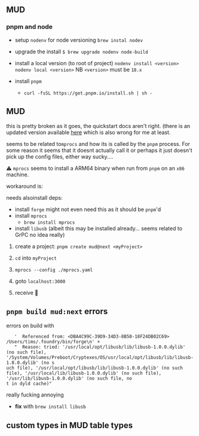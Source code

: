 
## MUD 

### pnpm and node
* setup `nodenv` for node versioning `brew instal nodev`
* upgrade the install
		`$ brew upgrade nodenv node-build`
* install a local version (to root of project)
  `nodenv install <version>`
  `nodenv local <version>`
  NB `<version>` must be `18.x`

* install `pnpm`   
	* `curl -fsSL https://get.pnpm.io/install.sh | sh -`

## MUD

this is pretty broken as it goes, the quickstart docs aren't right. (there is an updated version available [here](https://mud-docs-4u4f02n5n-latticexyz.vercel.app/templates/typescript/getting-started) which is also wrong for me at least.

seems to be related to`mprocs` and how its is called by the `pnpm` process. For some reason it seems that it doesnt actually call it or perhaps it just doesn't pick up the config files, either way sucky.... 

:warning:
`mprocs` seems to install a ARM64 binary when run from `pnpm` on an `x86` machine.

workaround is:
 
needs alsoinstall deps:
* install `forge` might not even need this as it should be `pnpm`'d
* install `mprocs`
	* `brew install mprocs`
* install `libusb` (albeit this may be installed already... seems related to GrPC no idea really)

1. create a project:
	`pnpm create mud@next <myProject>`
2. `cd` into `myProject`
3. `mprocs --config ./mprocs.yaml`
4. goto `localhost:3000`

5. receive :bacon:


## `pnpm build mud:next` errors

errors on build with

 ```stderr: 'dyld[6735]: Library not loaded: /usr/local/opt/libusb/lib/libusb-1.0.0.dylib\n' +
    '  Referenced from: <DBA4C99C-39D9-34D3-8B50-18F24DB02C69> /Users/tims/.foundry/bin/forge\n' +
    "  Reason: tried: '/usr/local/opt/libusb/lib/libusb-1.0.0.dylib' (no such file), '/System/Volumes/Preboot/Cryptexes/OS/usr/local/opt/libusb/lib/libusb-1.0.0.dylib' (no s
uch file), '/usr/local/opt/libusb/lib/libusb-1.0.0.dylib' (no such file), '/usr/local/lib/libusb-1.0.0.dylib' (no such file), '/usr/lib/libusb-1.0.0.dylib' (no such file, no
t in dyld cache)"
```

really fucking annoying

* __fix__  with `brew install libusb`

## custom types in MUD table types
<!--stackedit_data:
eyJoaXN0b3J5IjpbMTQ4NDIzODEzXX0=
-->